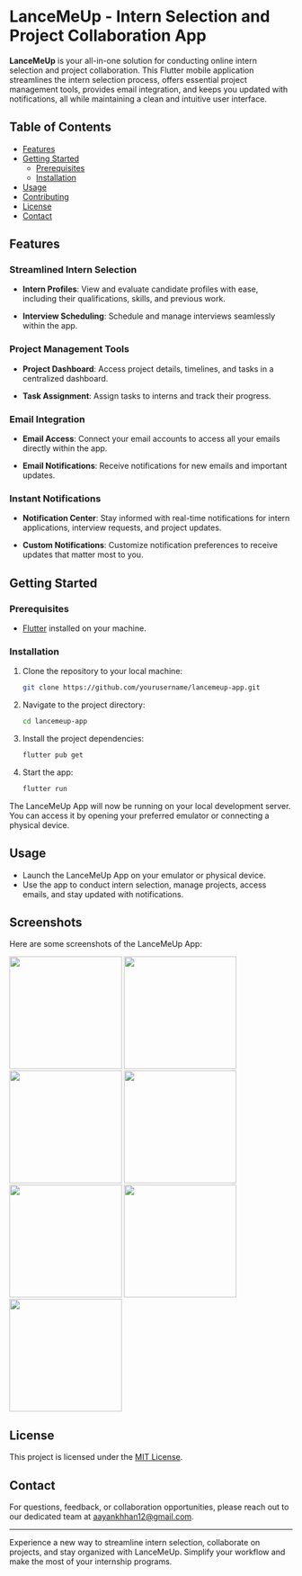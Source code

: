 # LanceMeUp - Intern Selection and Project Collaboration App

**LanceMeUp** is your all-in-one solution for conducting online intern selection and project collaboration. This Flutter mobile application streamlines the intern selection process, offers essential project management tools, provides email integration, and keeps you updated with notifications, all while maintaining a clean and intuitive user interface.

## Table of Contents

- [Features](#features)
- [Getting Started](#getting-started)
  - [Prerequisites](#prerequisites)
  - [Installation](#installation)
- [Usage](#usage)
- [Contributing](#contributing)
- [License](#license)
- [Contact](#contact)

## Features

### Streamlined Intern Selection

- **Intern Profiles**: View and evaluate candidate profiles with ease, including their qualifications, skills, and previous work.

- **Interview Scheduling**: Schedule and manage interviews seamlessly within the app.

### Project Management Tools

- **Project Dashboard**: Access project details, timelines, and tasks in a centralized dashboard.

- **Task Assignment**: Assign tasks to interns and track their progress.

### Email Integration

- **Email Access**: Connect your email accounts to access all your emails directly within the app.

- **Email Notifications**: Receive notifications for new emails and important updates.

### Instant Notifications

- **Notification Center**: Stay informed with real-time notifications for intern applications, interview requests, and project updates.

- **Custom Notifications**: Customize notification preferences to receive updates that matter most to you.

## Getting Started

### Prerequisites

- [Flutter](https://flutter.dev/) installed on your machine.

### Installation

1. Clone the repository to your local machine:

   ```bash
   git clone https://github.com/yourusername/lancemeup-app.git
   ```

2. Navigate to the project directory:

   ```bash
   cd lancemeup-app
   ```

3. Install the project dependencies:

   ```bash
   flutter pub get
   ```

4. Start the app:

   ```bash
   flutter run
   ```

The LanceMeUp App will now be running on your local development server. You can access it by opening your preferred emulator or connecting a physical device.

## Usage

- Launch the LanceMeUp App on your emulator or physical device.
- Use the app to conduct intern selection, manage projects, access emails, and stay updated with notifications.

## Screenshots

Here are some screenshots of the LanceMeUp App:

<img src="https://github.com/Ab-Aayan/LanceMeUp/assets/93578138/fbbd0624-0a59-44c4-af15-6768de395c9e" width="200">
<img src="https://github.com/Ab-Aayan/LanceMeUp/assets/93578138/efeed7b0-f5ae-48e4-9522-ffd75db7713e" width="200">
<img src="https://github.com/Ab-Aayan/LanceMeUp/assets/93578138/6bef08bd-1223-4eda-a5e6-691acc786b07" width="200">
<img src="https://github.com/Ab-Aayan/LanceMeUp/assets/93578138/3bf9c732-8069-4fac-bd4e-047c77835db5" width="200">
<img src="https://github.com/Ab-Aayan/LanceMeUp/assets/93578138/5bb70452-00e9-4b6f-82a9-690de80e12d8" width="200">
<img src="https://github.com/Ab-Aayan/LanceMeUp/assets/93578138/cdc82fb4-7249-4621-8f7b-85fa58acc82d" width="200">
<img src="https://github.com/Ab-Aayan/LanceMeUp/assets/93578138/e6c927c9-19e6-4859-94a8-875ac64bfb71" width="200">


## License

This project is licensed under the [MIT License](LICENSE).

## Contact

For questions, feedback, or collaboration opportunities, please reach out to our dedicated team at [aayankhhan12@gmail.com](mailto:aayankhhan12@gmail.com).

---

Experience a new way to streamline intern selection, collaborate on projects, and stay organized with LanceMeUp. Simplify your workflow and make the most of your internship programs.
